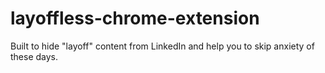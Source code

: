 # layoffless-chrome-extension
Built to hide "layoff" content from LinkedIn and help you to skip anxiety of these days.
